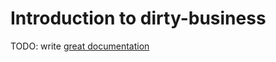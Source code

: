 # Introduction to dirty-business

TODO: write [great documentation](http://jacobian.org/writing/what-to-write/)
